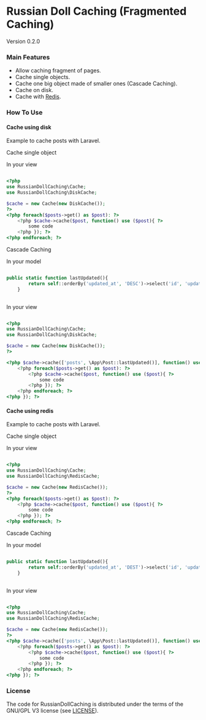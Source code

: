 # Russian Doll Caching (Fragmented Caching)
Version 0.2.0

### Main Features ###
- Allow caching fragment of pages.
- Cache single objects.
- Cache one big object made of smaller ones (Cascade Caching).
- Cache on disk.
- Cache with [Redis](http://redis.io/).

### How To Use ###

#### Cache using disk ####
Example to cache posts with Laravel.

Cache single object

In your view

```php

<?php
use RussianDollCaching\Cache;
use RussianDollCaching\DiskCache;

$cache = new Cache(new DiskCache());
?>
<?php foreach($posts->get() as $post): ?>
    <?php $cache->cache($post, function() use ($post){ ?>
        some code
    <?php }); ?>
<?php endforeach; ?>

```

Cascade Caching

In your model

```php

public static function lastUpdated(){
        return self::orderBy('updated_at', 'DESC')->select('id', 'updated_at')->first();
    }
    
```

In your view

```php

<?php
use RussianDollCaching\Cache;
use RussianDollCaching\DiskCache;

$cache = new Cache(new DiskCache());
?>

<?php $cache->cache(['posts', \App\Post::lastUpdated()], function() use ($cache, $posts){   ?>
    <?php foreach($posts->get() as $post): ?>
        <?php $cache->cache($post, function() use ($post){ ?>
            some code
        <?php }); ?>
    <?php endforeach; ?>
<?php }); ?>

```

#### Cache using redis ####
Example to cache posts with Laravel.

Cache single object

In your view

```php

<?php
use RussianDollCaching\Cache;
use RussianDollCaching\RedisCache;

$cache = new Cache(new RedisCache());
?>
<?php foreach($posts->get() as $post): ?>
    <?php $cache->cache($post, function() use ($post){ ?>
        some code
    <?php }); ?>
<?php endforeach; ?>

```

Cascade Caching

In your model

```php

public static function lastUpdated(){
        return self::orderBy('updated_at', 'DEST')->select('id', 'updated_at')->first();
    }
    
```

In your view

```php

<?php
use RussianDollCaching\Cache;
use RussianDollCaching\RedisCache;

$cache = new Cache(new RedisCache());
?>
<?php $cache->cache(['posts', \App\Post::lastUpdated()], function() use ($cache, $posts){   ?>
    <?php foreach($posts->get() as $post): ?>
        <?php $cache->cache($post, function() use ($post){ ?>
            some code
        <?php }); ?>
    <?php endforeach; ?>
<?php }); ?>

```

### License ###
The code for RussianDollCaching is distributed under the terms of the GNU/GPL V3 license (see [LICENSE](LICENSE)).
